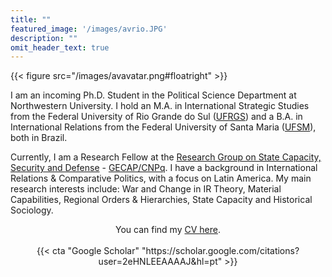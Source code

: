 ```yaml
---
title: ""
featured_image: '/images/avrio.JPG'
description: ""
omit_header_text: true
---
```


{{< figure src="/images/avavatar.png#floatright" >}}

I am an incoming Ph.D. Student in the Political Science Department at Northwestern University. I hold an M.A. in International Strategic Studies from the Federal University of Rio Grande do Sul ([UFRGS](http://ufrgs.br/)) and a B.A. in International Relations from the Federal University of Santa Maria ([UFSM](https://www.ufsm.br/)), both in Brazil. 

Currently, I am a Research Fellow at the [Research Group on State Capacity, Security and Defense](http://ufsm.br/gecap) - [GECAP/CNPq](http://dgp.cnpq.br/dgp/espelhogrupo/6450070412019030). I have a background in International Relations & Comparative Politics, with a focus on Latin America. My main research interests include: War and Change in IR Theory, Material Capabilities, Regional Orders & Hierarchies, State Capacity and Historical Sociology.

<center>You can find my <a href="/CV.pdf">CV here</a>.</center>
<br>
<center>{{< cta "Google Scholar" "https://scholar.google.com/citations?user=2eHNLEEAAAAJ&hl=pt" >}}
</center>